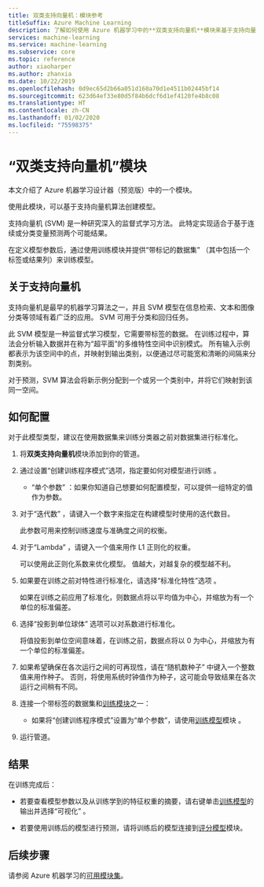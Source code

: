 ```yaml
---
title: 双类支持向量机：模块参考
titleSuffix: Azure Machine Learning
description: 了解如何使用 Azure 机器学习中的**双类支持向量机**模块来基于支持向量机算法创建模型。
services: machine-learning
ms.service: machine-learning
ms.subservice: core
ms.topic: reference
author: xiaoharper
ms.author: zhanxia
ms.date: 10/22/2019
ms.openlocfilehash: 0d9ec65d2b66a051d160a70d1e4511b02445bf14
ms.sourcegitcommit: 623d64ef33e80d5f84b6dcf6d1ef4120fe4b8c08
ms.translationtype: HT
ms.contentlocale: zh-CN
ms.lasthandoff: 01/02/2020
ms.locfileid: "75598375"
---
```

# <a name="two-class-support-vector-machine-module"></a>“双类支持向量机”模块

本文介绍了 Azure 机器学习设计器（预览版）中的一个模块。

使用此模块，可以基于支持向量机算法创建模型。 

支持向量机 (SVM) 是一种研究深入的监督式学习方法。 此特定实现适合于基于连续或分类变量预测两个可能结果。

在定义模型参数后，通过使用训练模块并提供“带标记的数据集”  （其中包括一个标签或结果列）来训练模型。

## <a name="about-support-vector-machines"></a>关于支持向量机

支持向量机是最早的机器学习算法之一，并且 SVM 模型在信息检索、文本和图像分类等领域有着广泛的应用。 SVM 可用于分类和回归任务。

此 SVM 模型是一种监督式学习模型，它需要带标签的数据。 在训练过程中，算法会分析输入数据并在称为“超平面”的多维特性空间中识别模式。   所有输入示例都表示为该空间中的点，并映射到输出类别，以便通过尽可能宽和清晰的间隔来分割类别。

对于预测，SVM 算法会将新示例分配到一个或另一个类别中，并将它们映射到该同一空间。 

## <a name="how-to-configure"></a>如何配置 

对于此模型类型，建议在使用数据集来训练分类器之前对数据集进行标准化。
  
1.  将**双类支持向量机**模块添加到你的管道。  
  
2.  通过设置“创建训练程序模式”选项，指定要如何对模型进行训练  。  
  
    -   “单个参数”  ：如果你知道自己想要如何配置模型，可以提供一组特定的值作为参数。  

3.  对于“迭代数”  ，请键入一个数字来指定在构建模型时使用的迭代数目。  
  
     此参数可用来控制训练速度与准确度之间的权衡。  
  
4.  对于“Lambda”  ，请键入一个值来用作 L1 正则化的权重。  
  
     可以使用此正则化系数来优化模型。 值越大，对越复杂的模型越不利。  
  
5.  如果要在训练之前对特性进行标准化，请选择“标准化特性”选项  。
  
     如果在训练之前应用了标准化，则数据点将以平均值为中心，并缩放为有一个单位的标准偏差。
  
6.  选择“投影到单位球体”  选项可以对系数进行标准化。
  
     将值投影到单位空间意味着，在训练之前，数据点将以 0 为中心，并缩放为有一个单位的标准偏差。
  
7.  如果希望确保在各次运行之间的可再现性，请在“随机数种子”  中键入一个整数值来用作种子。  否则，将使用系统时钟值作为种子，这可能会导致结果在各次运行之间稍有不同。
  
9. 连接一个带标签的数据集和[训练模块](module-reference.md)之一：
  
    -   如果将“创建训练程序模式”设置为“单个参数”，请使用[训练模型](train-model.md)模块   。
  

10. 运行管道。

## <a name="results"></a>结果

在训练完成后：

+ 若要查看模型参数以及从训练学到的特征权重的摘要，请右键单击[训练模型](./train-model.md)的输出并选择“可视化”  。

+ 若要使用训练后的模型进行预测，请将训练后的模型连接到[评分模型](score-model.md)模块。


## <a name="next-steps"></a>后续步骤

请参阅 Azure 机器学习的[可用模块集](module-reference.md)。 